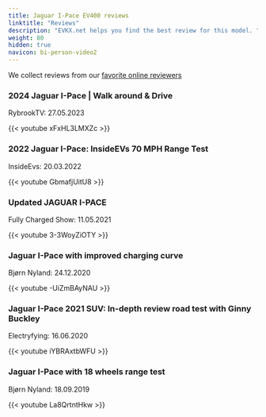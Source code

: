```yaml
---
title: Jaguar I-Pace EV400 reviews
linktitle: "Reviews"
description: "EVKX.net helps you find the best review for this model. "
weight: 80
hidden: true
navicon: bi-person-video2
---
```

We collect reviews from our [favorite online reviewers](../../../../guides/evreviewers/)

<div class="container text-center shadow p-2 pe-4 mb-5 bg-body-tertiary rounded border">
<h3>2024 Jaguar I-Pace | Walk around & Drive</h3>
<p>RybrookTV: 27.05.2023</p>

{{< youtube xFxHL3LMXZc >}}

</div>
<div class="container text-center shadow p-2 pe-4 mb-5 bg-body-tertiary rounded border">
<h3>2022 Jaguar I-Pace: InsideEVs 70 MPH Range Test</h3>
<p>InsideEvs: 20.03.2022</p>

{{< youtube GbmafjUitU8 >}}

</div>
<div class="container text-center shadow p-2 pe-4 mb-5 bg-body-tertiary rounded border">
<h3>Updated JAGUAR I-PACE</h3>
<p>Fully Charged Show: 11.05.2021</p>

{{< youtube 3-3WoyZiOTY >}}

</div>
<div class="container text-center shadow p-2 pe-4 mb-5 bg-body-tertiary rounded border">
<h3>Jaguar I-Pace with improved charging curve</h3>
<p>Bjørn Nyland: 24.12.2020</p>

{{< youtube -UiZmBAyNAU >}}

</div>
<div class="container text-center shadow p-2 pe-4 mb-5 bg-body-tertiary rounded border">
<h3>Jaguar I-Pace 2021 SUV: In-depth review road test with Ginny Buckley</h3>
<p>Electryfying: 16.06.2020</p>

{{< youtube iYBRAxtbWFU >}}

</div>
<div class="container text-center shadow p-2 pe-4 mb-5 bg-body-tertiary rounded border">
<h3>Jaguar I-Pace with 18 wheels range test</h3>
<p>Bjørn Nyland: 18.09.2019</p>

{{< youtube La8QrtntHkw >}}

</div>
